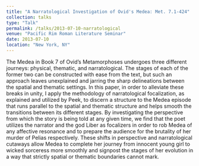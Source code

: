 ```yaml
---
title: "A Narratological Investigation of Ovid's Medea: Met. 7.1-424"
collection: talks
type: "Talk"
permalink: /talks/2013-07-10-narratological
venue: "Pacific Rim Roman Literature Seminar"
date: 2013-07-10
location: "New York, NY"
---
```


The Medea in Book 7 of Ovid’s Metamorphoses undergoes three different journeys: physical, thematic, and narratological. The stages of each of the former two can be constructed with ease from the text, but such an approach leaves unexplained and jarring the sharp delineations between the spatial and thematic settings. In this paper, in order to alleviate these breaks in unity, I apply the methodology of narratological focalization, as explained and utilized by Peek, to discern a structure to the Medea episode that runs parallel to the spatial and thematic structure and helps smooth the transitions between its different stages. By investigating the perspective from which the story is being told at any given time, we find that the poet utilizes the narrator and the god Liber as focalizers in order to rob Medea of any affective resonance and to prepare the audience for the brutality of her murder of Pelias respectively. These shifts in perspective and narratological cutaways allow Medea to complete her journey from innocent young girl to wicked sorceress more smoothly and signpost the stages of her evolution in a way that strictly spatial or thematic boundaries cannot mark.

